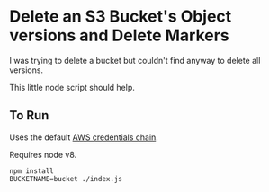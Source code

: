 # Delete an S3 Bucket's Object versions and Delete Markers

I was trying to delete a bucket but couldn't find anyway to delete all versions.

This little node script should help.

## To Run

Uses the default [AWS credentials chain](http://docs.aws.amazon.com/AWSJavaScriptSDK/latest/AWS/CredentialProviderChain.html). 

Requires node v8.

```
npm install 
BUCKETNAME=bucket ./index.js
```
